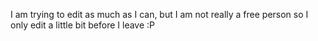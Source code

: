 I am trying to edit as much as I can, but I am not really a free person so I only edit a little bit before I leave :P